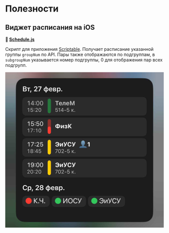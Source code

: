 # Полезности

## Виджет расписания на iOS

**🔗 [Schedule.js](Schedule.js)**

Скрипт для приложения [Scriptable](https://scriptable.app). Получает расписание указанной группы `groupNum` по API. Пары также отображаются по подгруппам, в `subgroupNum` указывается номер подгруппы, 0 для отображения пар всех подгрупп. 

![Виджет](assets/schedule_example.jpg)